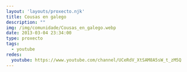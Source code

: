 ```yaml
---
layout: 'layouts/proxecto.njk'
title: Cousas en galego
description: ""
img: /img/comunidade/Cousas_en_galego.webp
date: 2013-03-04 23:34:00
type: proxecto
tags:
  - youtube
redes:
  youtube: https://www.youtube.com/channel/UCeRdV_XtSAM8A5sW_t_zM5Q
---
```

